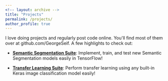 ```yaml
---
<!-- layout: archive -->
title: "Projects"
permalink: /projects/
author_profile: true
---
```

I love doing projects and regularly post code online. You'll find most of them over at github.com/GeorgeSeif. A few highlights to check out:

* [**Semantic Segmentation Suite**](github.com/GeorgeSeif/Semantic-Segmentation-Suite): Implement, train, and test new Semantic Segmentation models easily in TensorFlow!

* [**Transfer Learning Suite**](github.com/GeorgeSeif/Transfer-Learning-Suite): Perform transfer learning using any built-in Keras image classification model easily!
